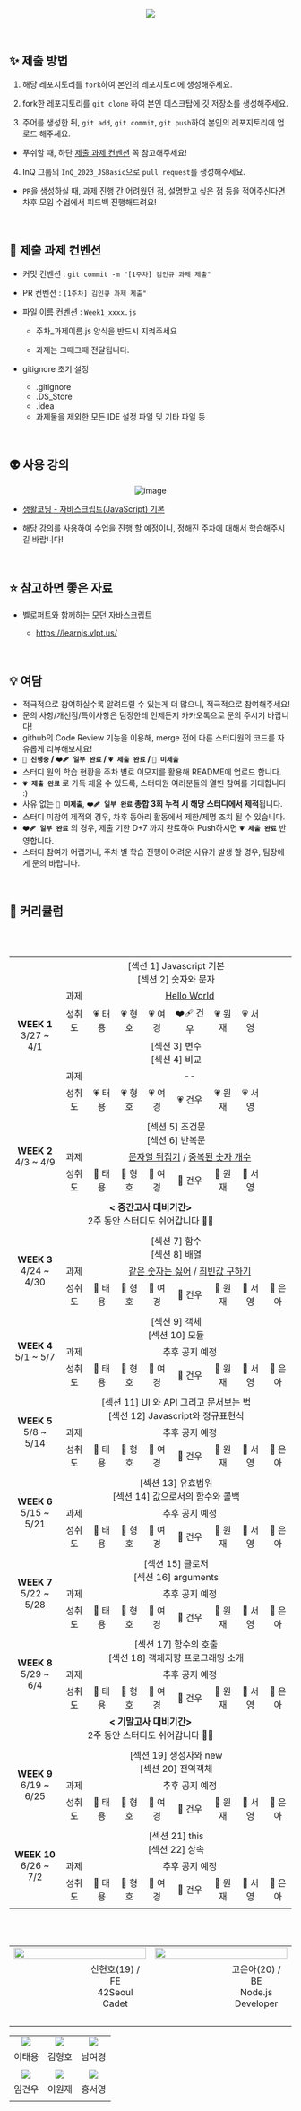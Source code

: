 <p align="center"><img src="https://user-images.githubusercontent.com/58041212/227104221-04fc0dc2-610e-454c-b9d4-0b0c3ece41f3.jpg"></p>

<br>

## ✨ 제출 방법

1. 해당 레포지토리를 `fork`하여 본인의 레포지토리에 생성해주세요.

2. fork한 레포지토리를 `git clone` 하여 본인 데스크탑에 깃 저장소를 생성해주세요.

3. 주어를 생성한 뒤, `git add`, `git commit`, `git push`하여 본인의 레포지토리에 업로드 해주세요.

- 푸쉬할 때, 하단 [제출 과제 컨벤션](#📝-제출-과제-컨벤션) 꼭 참고해주세요!

4. InQ 그룹의 `InQ_2023_JSBasic`으로 `pull request`를 생성해주세요.

- `PR`을 생성하실 때, 과제 진행 간 어려웠던 점, 설명받고 싶은 점 등을 적어주신다면<br>차후 모임 수업에서 피드백 진행해드려요!

<br/>

## 📝 제출 과제 컨벤션

- 커밋 컨벤션 : `git commit -m "[1주차] 김인큐 과제 제출"`

- PR 컨벤션 : `[1주차] 김인큐 과제 제출"`

- 파일 이름 컨벤션 : `Week1_xxxx.js`

  - 주차\_과제이름.js 양식을 반드시 지켜주세요

  - 과제는 그때그때 전달됩니다.

- gitignore 초기 설정
  - .gitignore
  - .DS_Store
  - .idea
  - 과제물을 제외한 모든 IDE 설정 파일 및 기타 파일 등

<br/>

## 👽️ 사용 강의

<div align="center">

![image](https://user-images.githubusercontent.com/53262430/226933359-a9fac85d-a514-46c4-8b0e-a8fec8a1706f.png)

</div>

- <a href="https://www.inflearn.com/course/%EC%A7%80%EB%B0%94%EC%8A%A4%ED%81%AC%EB%A6%BD%ED%8A%B8-%EC%96%B8%EC%96%B4-%EA%B8%B0%EB%B3%B8#curriculum">생활코딩 - 자바스크립트(JavaScript) 기본</a>

- 해당 강의를 사용하여 수업을 진행 할 예정이니, 정해진 주차에 대해서 학습해주시길 바랍니다!

<br/>

## ⭐️ 참고하면 좋은 자료

- 벨로퍼트와 함께하는 모던 자바스크립트

  - https://learnjs.vlpt.us/

<br/>

## 💡 여담

- 적극적으로 참여하실수록 알려드릴 수 있는게 더 많으니, 적극적으로 참여해주세요!
- 문의 사항/개선점/특이사항은 팀장한테 언제든지 카카오톡으로 문의 주시기 바랍니다!
- github의 Code Review 기능을 이용해, merge 전에 다른 스터디원의 코드를 자유롭게 리뷰해보세요!
- **`🤍 진행중` / `❤️‍🩹 일부 완료` / `💗 제출 완료` / `🖤 미제출`**
- 스터디 원의 학습 현황을 주차 별로 이모지를 활용해 README에 업로드 합니다.
- **`💗 제출 완료`** 로 가득 채울 수 있도록, 스터디원 여러분들의 열띤 참여를 기대합니다 :)
- 사유 없는 **`🖤 미제출`**, **`❤️‍🩹 일부 완료` 총합 3회 누적 시 해당 스터디에서 제적**됩니다.
- 스터디 미참여 제적의 경우, 차후 동아리 활동에서 제한/제명 조치 될 수 있습니다.
- **`❤️‍🩹 일부 완료`** 의 경우, 제출 기한 D+7 까지 완료하여 Push하시면 **`💗 제출 완료`** 반영합니다.
- 스터디 참여가 어렵거나, 주차 별 학습 진행이 어려운 사유가 발생 할 경우, 팀장에게 문의 바랍니다.

<br>

## 📱 커리큘럼

<table align="center" width=100%>
<tr>
	<td rowspan="6" colspan="2" align="center">
		<b>WEEK 1</b>
		<br>
		 3/27 ~ 4/1
	</td>
	<td colspan="9" align="center">
		 [섹션 1] Javascript 기본<br>
		 [섹션 2] 숫자와 문자
	</td>
</tr>
<tr>
	<td colspan=2 align="center">
		과제
	</td>
	<td colspan=7 align="center">
		<a href="https://www.acmicpc.net/problem/2557"/>Hello World
	</td>

</tr>
<tr>
	<td colspan=2 align="center">
		성취도
	</td>
		<td align="center">
		💗 태용
	</td>
	<td align="center">
		💗 형호
	</td>
	<td align="center">
		💗 여경
	</td>
	<td align="center">
		❤️‍🩹 건우
	</td>
	<td align="center">
		💗 원재
	</td>
	<td align="center">
		💗 서영
	</td>
</tr>
<tr>
	<td colspan="9" align="center">
		 [섹션 3] 변수<br>
		 [섹션 4] 비교
	</td>
</tr>
<tr>
	<td colspan=2 align="center">
		과제
	</td>
	<td colspan=7 align="center">
        --
	</td>
</tr>
<tr>
	<td colspan=2 align="center">
		성취도
	</td>
		<td align="center">
		💗 태용
	</td>
	<td align="center">
		💗 형호
	</td>
	<td align="center">
		💗 여경
	</td>
	<td align="center">
		💗 건우
	</td>
	<td align="center">
		💗 원재
	</td>
	<td align="center">
		💗 서영
	</td>
</tr>
<tr>
	<td colspan=10>
	</td>
</tr>
<tr>
	<td rowspan="3" colspan="2" align="center">
		<b>WEEK 2</b>
		<br>
		 4/3 ~ 4/9
	</td>
	<td colspan="9" align="center">
		 [섹션 5] 조건문<br>
		 [섹션 6] 반복문
	</td>
</tr>
<tr>
	<td colspan=2 align="center">
		과제
	</td>
	<td colspan=7 align="center">
		<a href="https://school.programmers.co.kr/learn/courses/30/lessons/120822">문자열 뒤집기</a>
		 / 
		<a href="https://school.programmers.co.kr/learn/courses/30/lessons/120583">중복된 숫자 개수</a>
	</td>
</tr>
<tr>
	<td colspan=2 align="center">
		성취도
	</td>
		<td align="center">
		🤍 태용
	</td>
	<td align="center">
		🤍 형호
	</td>
	<td align="center">
		🤍 여경
	</td>
	<td align="center">
		🤍 건우
	</td>
	<td align="center">
		🤍 원재
	</td>
	<td align="center">
		🤍 서영
	</td>
</tr>
<tr>
	<td colspan=10>
	</td>
</tr>
<tr>
	<td colspan="11" align="center">
		<b>< 중간고사 대비기간></b>
		<br>
		 2주 동안 스터디도 쉬어갑니다 👋🏻
	</td>
	<br/>
</tr>
<tr>
	<td colspan=10>
	</td>
</tr>
<tr>
	<td rowspan="3" colspan="2" align="center">
		<b>WEEK 3</b>
		<br>
		 4/24 ~ 4/30
	</td>
	<td colspan="9" align="center">
		 [섹션 7] 함수<br>
		 [섹션 8] 배열
	</td>
</tr>
<tr>
	<td colspan=2 align="center">
		과제
	</td>
	<td colspan=7 align="center">
		<a href="https://school.programmers.co.kr/learn/courses/30/lessons/12906">같은 숫자는 싫어</a>
         /
        <a href="https://school.programmers.co.kr/learn/courses/30/lessons/120812">최빈값 구하기</a>
	</td>
</tr>
<tr>
	<td colspan=2 align="center">
		성취도
	</td>
		<td align="center">
		🤍 태용
	</td>
	<td align="center">
		🤍 형호
	</td>
	<td align="center">
		🤍 여경
	</td>
	<td align="center">
		🤍 건우
	</td>
	<td align="center">
		🤍 원재
	</td>
	<td align="center">
		🤍 서영
	</td>
    <td align="center">
		🤍 은아
	</td>
</tr>
<tr>
	<td colspan=10>
	</td>
</tr>
<tr>
	<td rowspan="3" colspan="2" align="center">
		<b>WEEK 4</b>
		<br>
		 5/1 ~ 5/7
	</td>
	<td colspan="9" align="center">
		 [섹션 9] 객체<br>
		 [섹션 10] 모듈
	</td>
</tr>
<tr>
	<td colspan=2 align="center">
		과제
	</td>
	<td colspan=7 align="center">
        추후 공지 예정
	</td>
</tr>
<tr>
	<td colspan=2 align="center">
		성취도
	</td>
		<td align="center">
		🤍 태용
	</td>
	<td align="center">
		🤍 형호
	</td>
	<td align="center">
		🤍 여경
	</td>
	<td align="center">
		🤍 건우
	</td>
	<td align="center">
		🤍 원재
	</td>
	<td align="center">
		🤍 서영
	</td>
    <td align="center">
		🤍 은아
	</td>
</tr>
<tr>
	<td colspan=10>
	</td>
</tr>
<tr>
	<td rowspan="3" colspan="2" align="center">
		<b>WEEK 5</b>
		<br>
		 5/8 ~ 5/14
	</td>
	<td colspan="9" align="center">
		 [섹션 11] UI 와 API 그리고 문서보는 법<br>
		 [섹션 12] Javascript와 정규표현식
	</td>
</tr>
<tr>
	<td colspan=2 align="center">
		과제
	</td>
	<td colspan=7 align="center">
        추후 공지 예정
	</td>
</tr>
<tr>
	<td colspan=2 align="center">
		성취도
	</td>
		<td align="center">
		🤍 태용
	</td>
	<td align="center">
		🤍 형호
	</td>
	<td align="center">
		🤍 여경
	</td>
	<td align="center">
		🤍 건우
	</td>
	<td align="center">
		🤍 원재
	</td>
	<td align="center">
		🤍 서영
	</td>
    <td align="center">
		🤍 은아
	</td>
</tr>
<tr>
	<td colspan=10>
	</td>
</tr>
<tr>
	<td rowspan="3" colspan="2" align="center">
		<b>WEEK 6</b>
		<br>
		 5/15 ~ 5/21
	</td>
	<td colspan="9" align="center">
		 [섹션 13] 유효범위<br>
		 [섹션 14] 값으로서의 함수와 콜백
	</td>
</tr>
<tr>
	<td colspan=2 align="center">
		과제
	</td>
	<td colspan=7 align="center">
        추후 공지 예정
	</td>
</tr>
<tr>
	<td colspan=2 align="center">
		성취도
	</td>
	<td align="center">
		🤍 태용
	</td>
	<td align="center">
		🤍 형호
	</td>
	<td align="center">
		🤍 여경
	</td>
	<td align="center">
		🤍 건우
	</td>
	<td align="center">
		🤍 원재
	</td>
	<td align="center">
		🤍 서영
	</td>
    <td align="center">
		🤍 은아
	</td>
</tr>
<tr>
	<td colspan=10>
	</td>
</tr>
<tr>
	<td rowspan="3" colspan="2" align="center">
		<b>WEEK 7</b>
		<br>
		 5/22 ~ 5/28
	</td>
	<td colspan="9" align="center">
		 [섹션 15] 클로저<br>
		 [섹션 16] arguments
	</td>
</tr>
<tr>
	<td colspan=2 align="center">
		과제
	</td>
	<td colspan=7 align="center">
        추후 공지 예정
	</td>
</tr>
<tr>
	<td colspan=2 align="center">
		성취도
	</td>
	<td align="center">
		🤍 태용
	</td>
	<td align="center">
		🤍 형호
	</td>
	<td align="center">
		🤍 여경
	</td>
	<td align="center">
		🤍 건우
	</td>
	<td align="center">
		🤍 원재
	</td>
	<td align="center">
		🤍 서영
	</td>
    <td align="center">
		🤍 은아
	</td>
</tr>
<tr>
	<td colspan=10>
	</td>
</tr>
<tr>
	<td rowspan="3" colspan="2" align="center">
		<b>WEEK 8</b>
		<br>
		 5/29 ~ 6/4
	</td>
	<td colspan="9" align="center">
		 [섹션 17] 함수의 호출<br>
		 [섹션 18] 객체지향 프로그래밍 소개
	</td>
</tr>
<tr>
	<td colspan=2 align="center">
		과제
	</td>
	<td colspan=7 align="center">
        추후 공지 예정
	</td>
</tr>
<tr>
	<td colspan=2 align="center">
		성취도
	</td>
	<td align="center">
		🤍 태용
	</td>
	<td align="center">
		🤍 형호
	</td>
	<td align="center">
		🤍 여경
	</td>
	<td align="center">
		🤍 건우
	</td>
	<td align="center">
		🤍 원재
	</td>
	<td align="center">
		🤍 서영
	</td>
    <td align="center">
		🤍 은아
	</td>
</tr>
<tr>
	<td colspan="11" align="center">
		<b>< 기말고사 대비기간></b>
		<br>
		 2주 동안 스터디도 쉬어갑니다 👋🏻
	</td>
	<br/>
</tr>
<tr>
	<td colspan=10>
	</td>
</tr>
<tr>
	<td rowspan="3" colspan="2" align="center">
		<b>WEEK 9</b>
		<br>
		 6/19 ~ 6/25
	</td>
	<td colspan="9" align="center">
		 [섹션 19] 생성자와 new<br>
		 [섹션 20] 전역객체
	</td>
</tr>
<tr>
	<td colspan=2 align="center">
		과제
	</td>
	<td colspan=7 align="center">
        추후 공지 예정
	</td>
</tr>
<tr>
	<td colspan=2 align="center">
		성취도
	</td>
	<td align="center">
		🤍 태용
	</td>
	<td align="center">
		🤍 형호
	</td>
	<td align="center">
		🤍 여경
	</td>
	<td align="center">
		🤍 건우
	</td>
	<td align="center">
		🤍 원재
	</td>
	<td align="center">
		🤍 서영
	</td>
    <td align="center">
		🤍 은아
	</td>
</tr>
<tr>
	<td colspan=10>
	</td>
</tr>
<tr>
	<td rowspan="3" colspan="2" align="center">
		<b>WEEK 10</b>
		<br>
		 6/26 ~ 7/2
	</td>
	<td colspan="9" align="center">
		 [섹션 21] this<br>
		 [섹션 22] 상속
	</td>
</tr>
<tr>
	<td colspan=2 align="center">
		과제
	</td>
	<td colspan=7 align="center">
		추후 공지 예정
	</td>
</tr>
<tr>
	<td colspan=2 align="center">
		성취도
	</td>
	<td align="center">
		🤍 태용
	</td>
	<td align="center">
		🤍 형호
	</td>
	<td align="center">
		🤍 여경
	</td>
	<td align="center">
		🤍 건우
	</td>
	<td align="center">
		🤍 원재
	</td>
	<td align="center">
		🤍 서영
	</td>
    <td align="center">
		🤍 은아
	</td>
</tr>
<tr>
	<td colspan=10>
	</td>
</tr>
</table>
<br>
<br>
<table align="center">
<tr>
	<td colspan=2 align="center">
		<a href="https://github.com/SWARVY"><img src="https://readme-typing-svg.herokuapp.com?font=Rubik+80s+Fade&color=2F2F2F&size=30&center=true&vCenter=true&width=500&height=35&lines=TeamMaster&duration=1&pause=1000" style="vertical-align:top" width=100%>
	</td>
	<td colspan=2 align="center">
		<a href="https://github.com/euna0104"><img src="https://readme-typing-svg.herokuapp.com?font=Rubik+80s+Fade&color=2F2F2F&size=30&center=true&vCenter=true&width=500&height=35&lines=Mentor+&duration=1&pause=1000" style="vertical-align:top" width=100%>
	</td>
</tr>
<tr>
	<td align="center">
		<a href="https://github.com/SWARVY"><img src="https://avatars.githubusercontent.com/u/53262430?v=4" style="vertical-align:top" alt=""/>
		<td width=25% align=center>
			신현호(19) / FE</br>42Seoul Cadet</br></br>
		</td>
		<td align="center">
			<a href="https://github.com/euna0104"><img src="https://avatars.githubusercontent.com/u/93309561?v=4" style="vertical-align:top" alt=""/>
		</td>
		<td width=25% align=center>
			고은아(20) / BE</br>Node.js Developer</br></br>
		</td>
	</tr>
	<tr>
		<td colspan=2>
		</td>
		<td colspan=2>
		</td>
	</tr>
</table>
<table>
<tr>
		<td align="center">
			<a href="https://github.com/2EETY"><img src=https://avatars.githubusercontent.com/u/113500798?v=4"/>
		</td>
		<td align="center">
			<a href="https://github.com/heung115"><img src=https://avatars.githubusercontent.com/u/76578919?v=4"/>
		</td>
		<td align="center">
			<a href="https://github.com/wpolice"><img src=https://avatars.githubusercontent.com/u/111693889?v=4"/>
		</td>
	</tr>
	<tr>
		<td align="center">
			이태용
		</td>
		<td align="center">
			김형호
		</td>
		<td align="center">
			남여경
		</td>
	</tr>
	<tr>
		<td colspan=3>
		</td>
	</tr>
	<tr>
		<td align="center">
			<a href="https://github.com/limbaba1120"><img src=https://avatars.githubusercontent.com/u/102224840?v=4"/>
		</td>
		<td align="center">
			<a href="https://github.com/woneze"><img src=https://avatars.githubusercontent.com/u/96437448?v=4/>
		</td>
		<td align="center">
			<a href="https://github.com/hongsy521"><img src=https://avatars.githubusercontent.com/u/124027140?v=4"/>
		</td>
	</tr>
	<tr>
		<td align="center">
			임건우
		</td>
		<td align="center">
			이원재
		</td>
		<td align="center">
			홍서영
		</td>
	</tr>
	<tr>
		<td colspan=3>
		</td>
	</tr>
</table>
